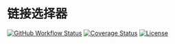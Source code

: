 # 链接选择器

[![GitHub Workflow Status](https://img.shields.io/github/actions/workflow/status/miaoxing/link-to/build.yml?style=flat-square)](https://github.com/miaoxing/link-to/actions)
[![Coverage Status](https://img.shields.io/coveralls/miaoxing/link-to.svg?style=flat-square)](https://coveralls.io/r/miaoxing/link-to)
[![License](http://img.shields.io/badge/license-MIT-brightgreen.svg?style=flat-square)](http://www.opensource.org/licenses/MIT)
